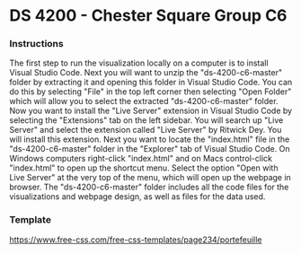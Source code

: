 # DS 4200 - Chester Square Group C6

### Instructions
The first step to run the visualization locally on a computer is to install Visual Studio Code. Next you will want to unzip the "ds-4200-c6-master" folder by extracting it and opening this folder in Visual Studio Code. You can do this by selecting "File" in the top left corner then selecting "Open Folder" which will allow you to select the extracted "ds-4200-c6-master" folder. Now you want to install the "Live Server" extension in Visual Studio Code by selecting the "Extensions" tab on the left sidebar. You will search up "Live Server" and select the extension called "Live Server" by Ritwick Dey. You will install this extension. Next you want to locate the "index.html" file in the "ds-4200-c6-master" folder in the "Explorer" tab of Visual Studio Code. On Windows computers right-click "index.html" and on Macs control-click "index.html" to open up the shortcut menu. Select the option "Open with Live Server" at the very top of the menu, which will open up the webpage in browser. The "ds-4200-c6-master" folder includes all the code files for the visualizations and webpage design, as well as files for the data used. 

### Template
https://www.free-css.com/free-css-templates/page234/portefeuille
